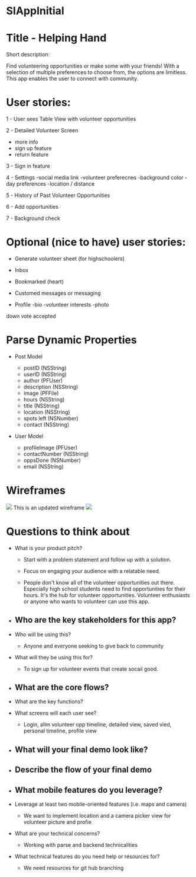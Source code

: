 # SIAppInitial

# Title - Helping Hand

Short description:

Find volunteering opportunities or make some with your friends! With a selection of multiple preferences to choose from, the options are limitless.
This app enables the user to connect with community.

# User stories:

1 - User sees Table View with volunteer opportunities

2 - Detailed Volunteer Screen
  - more info
  - sign up feature
  - return feature
  
3 - Sign in feature

4 - Settings
    -social media link
    -volunteer preferecnes
    -background color
    -day preferences
    -location / distance
 
5 - History of Past Volunteer Opportunities

6 - Add opportunities

7 - Background check


# Optional (nice to have) user stories: 

- Generate volunteer sheet (for highschoolers)

- Inbox

- Bookmarked (heart)

- Customed messages or messaging

- Profile
  -bio
  -volunteer interests
  -photo


down vote
accepted

# Parse Dynamic Properties
- Post Model
    - postID (NSString)
    - userID (NSString)
    - author (PFUser)
    - description (NSString) 
    - image (PFFile)
    - hours (NSString) 
    - title (NSString)
    - location (NSString)
    - spots left (NSNumber) 
    - contact (NSString)
    
- User Model 
    - profileImage (PFUser) 
    - contactNumber (NSString)
    - oppsDone (NSNumber)
    - email (NSString)
    
# Wireframes
<img src="https://i.imgur.com/gJliM3b.jpg" />
This is an updated wireframe
<img src="https://i.imgur.com/TG2goK5.jpg" />

# Questions to think about
- What is your product pitch?
    - Start with a problem statement and follow up with a solution.
    - Focus on engaging your audience with a relatable need.
    
    - People don't know all of the volunteer opportunities out there. Especially high school students need to find opportunities for their hours. It's the hub for volunteer opportunities. Volunteer enthusiasts or anyone who wants to volunteer can use this app.
    
- Who are the key stakeholders for this app?
    - 
- Who will be using this?
    - Anyone and everyone seeking to give back to community
- What will they be using this for?
    - To sign up for volunteer events that create socail good.
- What are the core flows?
    -
- What are the key functions?
- What screens will each user see?
    - Login, allm volunteer opp timeline, detailed view, saved vied, personal timeline, profile view
- What will your final demo look like?
    -
- Describe the flow of your final demo
    - 
- What mobile features do you leverage?
    - 
- Leverage at least two mobile-oriented features (i.e. maps and camera)
    - We want to implement location and a camera picker view for volunteer picture and profie 
- What are your technical concerns?
    - Working with parse and backend technicalities
- What technical features do you need help or resources for?
    - We need resources for git hub branching
